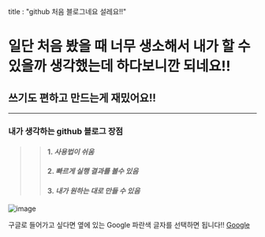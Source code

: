 
title : "github 처음 블로그네요 설레요!!"

일단 처음 봤을 때 너무 생소해서 내가 할 수 있을까 생각했는데 하다보니깐 되네요!!
=============================================================
쓰기도 편하고 만드는게 재밌어요!!
--------------------------
***

### 내가 생각하는 github 블로그 장점
> >#### 1. _사용법이 **쉬움**_
> >
> >#### 2. _**빠르게** 실행 결과를 볼수 있음_
> >
> >#### 3. _내가 **원하는 대로** 만들 수 있음_


![image](https://user-images.githubusercontent.com/103317212/165551316-2411e368-6ac5-4ab7-921f-37be1b157699.png
)

구글로 들어가고 싶다면 옆에 있는 Google 파란색 글자를 선택하면 됩니다!!
[Google](https://google.com)



